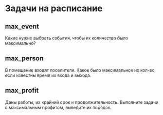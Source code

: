 # Задачи на расписание

## max_event
Какие нужно выбрать события, чтобы их количество было максимально?

## max_person
В помещение входят поселители. Какое было максимальное их кол-во, если известны время их входа и выхода.

## max_profit
Даны работы, их крайний срок и продолжительность. Выполните задачи с максимальным профитом, выведите их порядок.